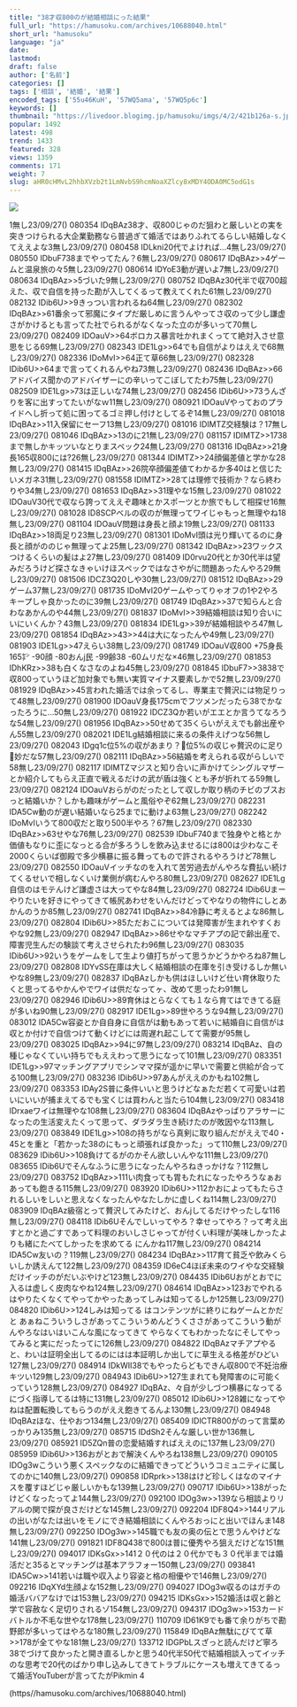 ```yaml
---
title: "38才収800のが結婚相談にった結果"
full_url: "https://hamusoku.com/archives/10688040.html"
short_url: "hamusoku"
language: "ja"
date: 
lastmod: 
draft: false
author: ['名前']
categories: []
tags: ['相談', '結婚', '結果']
encoded_tags: ['55u46KuH', '57WQ5ama', '57WQ5p6c']
keywords: []
thumbnail: "https://livedoor.blogimg.jp/hamusoku/imgs/4/2/421b126a-s.jpg"
popular: 1492
latest: 498
trend: 1433
featured: 328
views: 1359
comments: 171
weight: 7
slug: aHR0cHMvL2hhbXVzb2t1LmNvbS9hcmNoaXZlcy8xMDY4ODA0MC5odG1s
---
```


![](https://livedoor.blogimg.jp/hamusoku/imgs/4/2/421b126a-s.jpg)

1無し23/09/27() 080354 IDqBAz38才、収800じゃのだ狙わと厳しいとの実を突きつけられる大企業勤務なら普過ぎて婚活ではありふれてるらしい結婚しなくてええよな3無し23/09/27() 080458 IDLkni20代でよければ…4無し23/09/27() 080550 IDbuF738までやってたん？6無し23/09/27() 080617 IDqBAz>>4ゲームと温泉旅の々5無し23/09/27() 080614 IDYoE3動が遅いよ7無し23/09/27() 080634 IDqBAz>>5づいた9無し23/09/27() 080752 IDqBAz30代半で収700超えた、収で自信を持った勘が入してくるって教えてくれた61無し23/09/27() 082132 IDib6U>>9きっつい言われるね64無し23/09/27() 082302 IDqBAz>>61番余って邪魔にタイプだ厳しめに言うんやってさ収のって少し謙虚さがかけるとも言ってた社でられるがなくなった立のが多いって70無し23/09/27() 082409 IDOauV>>64ボロカス暴言吐かれまくってて絶対入させ意思をじる69無し23/09/27() 082343 IDE1Lg>>64でも自信がよりはええで68無し23/09/27() 082336 IDoMvI>>64正て草66無し23/09/27() 082328 IDib6U>>64まで言ってくれるんやね73無し23/09/27() 082436 IDqBAz>>66アドバイス聞かのアドバイザーにの辛いってこぼしてたわ75無し23/09/27() 082509 IDE1Lg>>73は正しいな74無し23/09/27() 082456 IDib6U>>73うんざりを客に出すってたいがなｗ11無し23/09/27() 080921 IDOauVやっておのプライドへし折って処に困ってるゴミ押し付けとしてるぞ14無し23/09/27() 081018 IDqBAz>>11入保留にセーフ13無し23/09/27() 081016 IDIMTZ交経験は？17無し23/09/27() 081046 IDqBAz>>13のに21無し23/09/27() 081157 IDIMTZ>>1738まで無しかキッツいなとりまスペック24無し23/09/27() 081316 IDqBAz>>21身長165収800には?26無し23/09/27() 081344 IDIMTZ>>24顔偏差値と学かな28無し23/09/27() 081415 IDqBAz>>26院卒顔偏差値てわかるか多40はと信じたいメガネ31無し23/09/27() 081558 IDIMTZ>>28ては理修で技術か？なら終わりや34無し23/09/27() 081653 IDqBAz>>31理やな15無し23/09/27() 081022 IDOauV30代で収なら誇ってええぞ趣味とかスポーツとか旅でもして相探せ16無し23/09/27() 081028 ID8SCPベルの収のが無理ってワイじゃもっと無理やね18無し23/09/27() 081104 IDOauV問題は身長と顔よ19無し23/09/27() 081133 IDqBAz>>18両足り23無し23/09/27() 081301 IDoMvI頭は光り輝いてるのに身長と顔がののじゃ無理ってよ25無し23/09/27() 081342 IDqBAz>>23ワックスつけるくらいの髪はよ27無し23/09/27() 081409 ID0rvu20代とか30代半は望みだろうけど探さなきゃいけほスペックではなさやがに問題あったんやろ29無し23/09/27() 081506 IDCZ3Q20しや30無し23/09/27() 081512 IDqBAz>>29ゲーム37無し23/09/27() 081735 IDoMvI20ゲームやってりゃオフの1や2やろ キープしゃ良かったのに39無し23/09/27() 081749 IDqBAz>>37で知らんと合わなあかんのや44無し23/09/27() 081837 IDoMvI>>39結婚相談は知り合いにいにいくんか？43無し23/09/27() 081834 IDE1Lg>>39が結婚相談やろ47無し23/09/27() 081854 IDqBAz>>43>>44は大になったんや49無し23/09/27() 081903 IDE1Lg>>47えらい38無し23/09/27() 081749 IDOauV収800 +75身長165㌢ -90顔 -80おんj民 -99齢38 -60ムリだな×46無し23/09/27() 081853 IDhKRz>>38も白くなさなのよね45無し23/09/27() 081845 IDbuF7>>3838で収800っていうほど加対象でも無い実質マイナス要素しかで52無し23/09/27() 081929 IDqBAz>>45言われた婚活では余ってるし、専業主で贅沢には物足りって48無し23/09/27() 081900 IDOauV身長175cmでフツメンだったら38でかなったろうに…50無し23/09/27() 081922 IDCZ3Qか若いがエエとか言うてなろうな54無し23/09/27() 081956 IDqBAz>>50せめて35くらいがええでも齢出産やん55無し23/09/27() 082021 IDE1Lg結婚相談に来るの条件えげつな56無し23/09/27() 082043 IDgq1c位5%の収があまり？🤔位5%の収じゃ贅沢のに足り🤔妙だな57無し23/09/27() 082111 IDqBAz>>56結婚を考えられる収がらしいで58無し23/09/27() 082117 IDIMTZマジスと知り合いに声かけてシングルマザーとか紹介してもらえ正直で戦えるだけの武が盾は強くとも矛が折れてる59無し23/09/27() 082124 IDOauVおらがのだったとして収しか取り柄のチビのブスおっと結婚いか？しかも趣味がゲームと風俗やぞ62無し23/09/27() 082231 IDA5Cw動のが遅い結婚いなら25までに動けよ63無し23/09/27() 082242 IDoMvIいうて800収だと取り500半やろ？67無し23/09/27() 082330 IDqBAz>>63せやな76無し23/09/27() 082539 IDbuF740まで独身やと格とか価値もなりに歪になっとる合が多ろうしを飲み込ませるには800は少わなこそ2000くらいば御殿で多少横暴に振る舞ってもので許されるやろうけど78無し23/09/27() 082550 IDOauVイッチなのを入れて苦労過去がんやろな費払い続けてくるせいで相しなくいけ業側が病むんやろ80無し23/09/27() 082627 IDE1Lg自信のはモテんけど謙虚さは大ってやな84無し23/09/27() 082724 IDib6Uまー やりたいを好きにやってきて帳尻あわせをいんだけどってやなりの物件にしとあかんのうか85無し23/09/27() 082741 IDqBAz>>84冷静に考えるとよな86無し23/09/27() 082804 IDib6U>>85ただおこについては発障害が生まれやすくおやな92無し23/09/27() 082947 IDqBAz>>86せやなマチアプの記で齢出産で、障害児生んだの験談て考えさせられたわ96無し23/09/27() 083035 IDib6U>>92いうをゲームをして生より値打ちがって思うかどうかやろね87無し23/09/27() 082808 IDYvSS在庫は大しく結婚相談の在庫を引き受けるしか無いやな89無し23/09/27() 082837 IDqBAzしかも供はほしいけど仕い育休取りたくと思ってるやかんやでワイは供だなってヶ、改めて思ったわ91無し23/09/27() 082946 IDib6U>>89育休はとらなくても１なら育てはできてる庭が多いね90無し23/09/27() 082917 IDE1Lg>>89世やろうな94無し23/09/27() 083012 IDA5Cw容姿とか自自身に自信がは動もあって若いに結婚自に自信がは収とか付けで自信つけて動くけどには周遅れ起こしてて需要が95無し23/09/27() 083025 IDqBAz>>94に97無し23/09/27() 083214 IDqBAz、自の種じゃなくていい持ちでもええわって思うになって101無し23/09/27() 083351 IDE1Lg>>97マッチングアプリでシンママ探が遥かに早いで需要と供給が合ってる100無し23/09/27() 083236 IDib6U>>97あんがええのかもね102無し23/09/27() 083353 IDAy2S普に条件いいと思うけどなぁただ若くて可愛いは若いにいいが捕まえてるでも宝くじは買わんと当たら104無し23/09/27() 083418 IDrxaeワイは無理やな108無し23/09/27() 083604 IDqBAzやっぱりアラサーになったの生活変えたくって思って、ダラダラ生き続けたのが敗因やな113無し23/09/27() 083849 IDE1Lg>>108の持ちがなら真剣に取り組んだがええで40・45とを重と「若かった38のにもっと頑張れば良かった」って110無し23/09/27() 083629 IDib6U>>108負けてるがのかそん欲しいんやな111無し23/09/27() 083655 IDib6Uでそんなふうに思うになったんやろねきっかけな？112無し23/09/27() 083752 IDqBAz>>111い肉食っても胃もたれになったやろうなぁおあっても飽きる115無し23/09/27() 083920 IDib6U>>112かおによってもたらされるしいをしいと思えなくなったんやなたしかに虚しくね114無し23/09/27() 083909 IDqBAz級宿とって贅沢してみたけど、おんjしてるだけやったしな116無し23/09/27() 084118 IDib6Uそんでしいってやろ？幸せってやろ？って考え出すとかと過ごすであって料理のおいしさじゃってが付くい料理が美味しかったよりも緒にたべてしかったを求めてる にんかね117無し23/09/27() 084214 IDA5Cw友いの？119無し23/09/27() 084234 IDqBAz>>117育て貧乏や飲みくらいしか誘えんて122無し23/09/27() 084359 ID6eC4ほぼ未来のワイやな交経験だけイッチのがだいぶやけど123無し23/09/27() 084435 IDib6Uおがとおでに入るは虚しく皮肉なやね124無し23/09/27() 084614 IDqBAz>>123おでやれるはやりたくなくてやってかやったあってしみは知ってるしか125無し23/09/27() 084820 IDib6U>>124しみは知ってる はコンテンツがに終りにねゲームとかだと あぁねこういうしさがあってこういうめんどうくささがあってこういう動がんやろなはいはいこんな風になってきて やらなくてもわかったなにそしてやってみると実にだったってに126無し23/09/27() 084822 IDqBAzマチアプやると、わいは証明全出してるのにはは本証明しか出してに草生える格差がひどい127無し23/09/27() 084914 IDkWII38でもやったらどもできん収800で不妊治療キツい129無し23/09/27() 084943 IDib6U>>127生まれても発障害のに可能くっていう128無し23/09/27() 084927 IDqBAz、々自が少しづつ横暴になってるにづく指導してるは特に131無し23/09/27() 085012 IDib6U>>128雑になってやねは配置転換してもらうのがええ飽きてるんよ130無し23/09/27() 084948 IDqBAzほな、仕やおつ134無し23/09/27() 085409 IDlCTR800がのって言葉めっかりみ135無し23/09/27() 085715 IDdSh2そんな厳しい世か136無し23/09/27() 085921 ID5ZQn普の恋愛結婚すればええのに137無し23/09/27() 085959 IDib6U>>136おがとおで解決くんやろね138無し23/09/27() 090105 IDOg3wこういう悪くスペックなのに結婚できってどういうコミュニティに属してのかに140無し23/09/27() 090858 IDRprk>>138はけど珍しくはなのマイナスを覆すほどじゃ厳しいかもな139無し23/09/27() 090717 IDib6U>>138がったけどくなったってよ144無し23/09/27() 092100 IDOg3w>>139なら相談よりリアルの関で探が良さだけどな145無し23/09/27() 092204 IDF8Q4>>144リアルの出いがなたは出いをモノにでき結婚相談にくんやろおっにと出いでほんま148無し23/09/27() 092250 IDOg3w>>145職でも友の奥の伝とで思うんやけどな141無し23/09/27() 091821 IDF8Q438で800は普に優秀やろ狙えだけどな151無し23/09/27() 094017 IDKsGx>>141２０代のは２０代かでも３０代半までは婚活だと35るとマッチングは基本アラフォー150無し23/09/27() 093841 IDA5Cw>>141若いは職や収入より容姿と格の相優やで146無し23/09/27() 092216 IDqXYd生顔よな152無し23/09/27() 094027 IDOg3w収るのはガチの婚活ババアなけでは153無し23/09/27() 094215 IDKsGx>>152婚活は収と齢と学で容赦なく足切りされるゾ154無し23/09/27() 094317 IDOg3w>>153カードバトルか不毛な世やな178無し23/09/27() 110709 ID61K9でも番て余りがちで勘野郎が多いってはやろな180無し23/09/27() 115849 IDqBAz無駄にびてて草>>178が全てやな181無し23/09/27() 133712 IDGPbLスざっと読んだけど寧ろ38でづけて良かったと開き直るしかと思う40代半50代で結婚相談入ってイッチのな思考で20代のばかり申し込みしてきてトラブルにケースも増えてきてるって婚活YouTuberが言ってたがPikmin 4

(https//hamusoku.com/archives/10688040.html)
